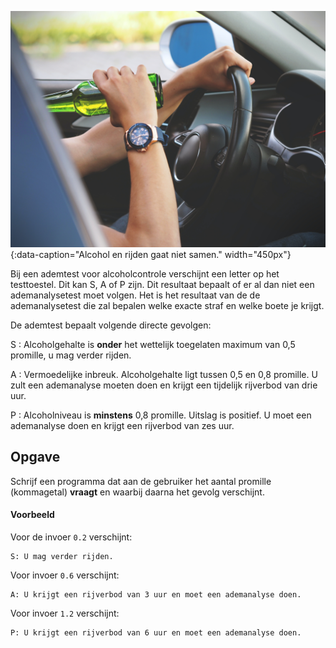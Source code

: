 ![Alcohol en rijden gaat niet samen.](media/drinking_driving.jpg "Foto door energepic.com op Pexels."){:data-caption="Alcohol en rijden gaat niet samen." width="450px"}

Bij een ademtest voor alcoholcontrole verschijnt een letter op het testtoestel. Dit kan S, A of P zijn. Dit resultaat bepaalt of er al dan niet een ademanalysetest moet volgen. Het is het resultaat van de de ademanalysetest die zal bepalen welke exacte straf en welke boete je krijgt. 

De ademtest bepaalt volgende directe gevolgen: 

S
: Alcoholgehalte is **onder** het wettelijk toegelaten maximum van 0,5 promille, u mag verder rijden. 

A
: Vermoedelijke inbreuk. Alcoholgehalte ligt tussen 0,5 en 0,8 promille. U zult een ademanalyse moeten doen en krijgt een tijdelijk rijverbod van drie uur.

P
: Alcoholniveau is **minstens** 0,8 promille. Uitslag is positief. U moet een ademanalyse doen en krijgt een rijverbod van zes uur. 

## Opgave
Schrijf een programma dat aan de gebruiker het aantal promille (kommagetal) **vraagt** en waarbij daarna het gevolg verschijnt. 

#### Voorbeeld
Voor de invoer `0.2` verschijnt:
```
S: U mag verder rijden. 
```
Voor invoer `0.6` verschijnt:
```
A: U krijgt een rijverbod van 3 uur en moet een ademanalyse doen. 
```
Voor invoer `1.2` verschijnt:
```
P: U krijgt een rijverbod van 6 uur en moet een ademanalyse doen. 
```